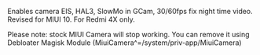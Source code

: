 Enables camera EIS, HAL3, SlowMo in GCam, 30/60fps fix night time video. Revised for MIUI 10. For Redmi 4X only.

Please note: stock MIUI Camera will stop working. You can remove it using Debloater Magisk Module
(MiuiCamera^=/system/priv-app/MiuiCamera)
